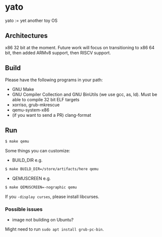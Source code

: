 # yato

yato := yet another toy OS

## Architectures

x86 32 bit at the moment. Future work will focus on transitioning to x86 64 bit, then added ARMv8 support, then RISCV support.

## Build

Please have the following programs in your path:

* GNU Make
* GNU Compiler Collection and GNU BinUtils (we use gcc, as, ld). Must be able to compile 32 bit ELF targets
* xorriso, grub-mkrescue
* qemu-system-x86
* (if you want to send a PR) clang-format

## Run

```bash
$ make qemu
```

Some things you can customize:

* BUILD_DIR e.g.

``` bash
$ make BUILD_DIR=/store/artifacts/here qemu
```

* QEMUSCREEN e.g.

``` bash
$ make QEMUSCREEN=-nographic qemu
```

If you `-display curses`, please install libcurses.

### Possible issues

* image not building on Ubuntu?

Might need to run `sudo apt install grub-pc-bin`.
